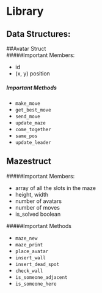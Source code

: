 # Library 

## Data Structures:    
       
##Avatar Struct      
#####Important Members:      
* id
* (x, y) position 

##### Important Methods 
* `make_move`
* `get_best_move`
* `send_move`
* `update_maze `
* `come_together` 
* `same_pos`
* `update_leader`


         
## Mazestruct         
#####Important Members:         
* array of all the slots in the maze
* height, width
* number of avatars
* number of moves 
* is_solved boolean 
    
#####Important Methods    
* `maze_new`
* `maze_print`
* `place_avatar`
* `insert_wall`
* `insert_dead_spot` 
* `check_wall`
* `is_someone_adjacent`
* `is_someone_here`